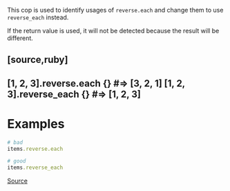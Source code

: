 
This cop is used to identify usages of `reverse.each` and
change them to use `reverse_each` instead.

If the return value is used, it will not be detected because the result will be different.

[source,ruby]
----
[1, 2, 3].reverse.each {} #=> [3, 2, 1]
[1, 2, 3].reverse_each {} #=> [1, 2, 3]
----

# Examples

```ruby
# bad
items.reverse.each

# good
items.reverse_each
```

[Source](http://www.rubydoc.info/gems/rubocop/RuboCop/Cop/Performance/ReverseEach)